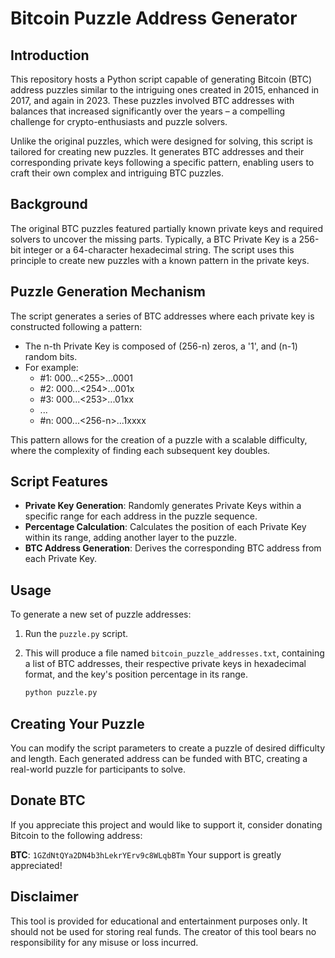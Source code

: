 # Bitcoin Puzzle Address Generator

## Introduction

This repository hosts a Python script capable of generating Bitcoin (BTC) address puzzles similar to the intriguing ones created in 2015, enhanced in 2017, and again in 2023. These puzzles involved BTC addresses with balances that increased significantly over the years – a compelling challenge for crypto-enthusiasts and puzzle solvers.

Unlike the original puzzles, which were designed for solving, this script is tailored for creating new puzzles. It generates BTC addresses and their corresponding private keys following a specific pattern, enabling users to craft their own complex and intriguing BTC puzzles.

## Background

The original BTC puzzles featured partially known private keys and required solvers to uncover the missing parts. Typically, a BTC Private Key is a 256-bit integer or a 64-character hexadecimal string. The script uses this principle to create new puzzles with a known pattern in the private keys.

## Puzzle Generation Mechanism

The script generates a series of BTC addresses where each private key is constructed following a pattern:
- The n-th Private Key is composed of (256-n) zeros, a '1', and (n-1) random bits.
- For example:
  - \#1: 000...<255>...0001
  - \#2: 000...<254>...001x
  - \#3: 000...<253>...01xx
  - ...
  - \#n: 000...<256-n>...1xx<n-1>xx

This pattern allows for the creation of a puzzle with a scalable difficulty, where the complexity of finding each subsequent key doubles.

## Script Features

- **Private Key Generation**: Randomly generates Private Keys within a specific range for each address in the puzzle sequence.
- **Percentage Calculation**: Calculates the position of each Private Key within its range, adding another layer to the puzzle.
- **BTC Address Generation**: Derives the corresponding BTC address from each Private Key.

## Usage

To generate a new set of puzzle addresses:
1. Run the `puzzle.py` script.
2. This will produce a file named `bitcoin_puzzle_addresses.txt`, containing a list of BTC addresses, their respective private keys in hexadecimal format, and the key's position percentage in its range.

    ```bash
    python puzzle.py

## Creating Your Puzzle

You can modify the script parameters to create a puzzle of desired difficulty and length. Each generated address can be funded with BTC, creating a real-world puzzle for participants to solve.

## Donate BTC

If you appreciate this project and would like to support it, consider donating Bitcoin to the following address:


**BTC**: `1GZdNtQYa2DN4b3hLekrYErv9c8WLqbBTm`
Your support is greatly appreciated!

## Disclaimer

This tool is provided for educational and entertainment purposes only. It should not be used for storing real funds. The creator of this tool bears no responsibility for any misuse or loss incurred.
